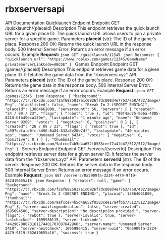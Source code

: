 # rbxserversapi
API Documentation
Quicklaunch Endpoint
Endpoint
GET /quicklaunch/{placeid}
Description
This endpoint retrieves the quick launch URL for a given place ID. The quick launch URL allows users to join a private server for a specific game.
Parameters
**placeid** (str): The ID of the game's place.
Response
200 OK: Returns the quick launch URL in the response body.
500 Internal Server Error: Returns an error message if an error occurs.
Example
**Request:**
``json
GET /quicklaunch/12345
``
``json
Response:
{
  "quicklaunch_url": "https://www.roblox.com/games/12345/GameName?privateServerLinkCode=ABCDE"
}
``
Games Endpoint
Endpoint
GET /games/{placeid}
Description
This endpoint retrieves game data for a given place ID. It fetches the game data from the "rbxservers.xyz" API.
Parameters
**placeid** (str): The ID of the game's place.
Response
200 OK: Returns the game data in the response body.
500 Internal Server Error: Returns an error message if an error occurs.
Example
**Request:**
``json
GET /games/12345
``
``json
Response:
{
  "background": "https://tr.rbxcdn.com/f2af6825817e1c0926f7dc808d4e7763/768/432/Image/Png",
  "blacklisted": false,
  "name": "Break In 2 (SECRET ENDING)",
  "placeid": 13864661000,
  "servercount": 56,
  "servers": [
    {
      "created": "24 / 09 / 23",
      "flags": {
        "robot": true
      },
      "id": "80f4ad25-9e6a-4085-8418-bfb49eca139e",
      "lastupdate": "1 minute ago",
      "name": "Unnamed Server 9289",
      "votes": {
        "negative": 0,
        "positive": 0
      }
    },
    {
      "created": "28 / 09 / 23",
      "flags": {
        "robot": true
      },
      "id": "a997ccfa-e0fc-4490-8a84-632a5e20e7df",
      "lastupdate": "40 minutes ago",
      "name": "Unnamed Server 6434",
      "votes": {
        "negative": 0,
        "positive": 0
      }
    }
  ],
  "thumbnail": "https://tr.rbxcdn.com/9afcce74b5d4a652f0583cee17a4fbb7/512/512/Image/Png"
}
``
Servers Endpoint
Endpoint
GET /servers/{serverId}
Description
This endpoint retrieves server data for a given server ID. It fetches the server data from the "rbxservers.xyz" API.
Parameters
**serverId** (str): The ID of the server.
Response
200 OK: Returns the server data in the response body.
500 Internal Server Error: Returns an error message if an error occurs.
Example
**Request:**
``json
GET /servers/0a5909fa-3224-4479-9f19-362d19655a16
``
``json
Response:
{
  "creator": null,
  "game": {
    "background": "https://tr.rbxcdn.com/f2af6825817e1c0926f7dc808d4e7763/768/432/Image/Png",
    "name": "Break In 2 (SECRET ENDING)",
    "placeid": 13864661000,
    "thumbnail": "https://tr.rbxcdn.com/9afcce74b5d4a652f0583cee17a4fbb7/512/512/Image/Png"
  },
  "server-awaitingmoderation": false,
  "server-created": 1695694500,
  "server-description": "No description provided.",
  "server-flags": {
    "robot": true
  },
  "server-isvalid": true,
  "server-lastchecked": 1695986115,
  "server-linkcode": "44290708073161174401707097642960",
  "server-name": "Unnamed Server 2410",
  "server-nextcheck": 1695986415,
  "server-uuid": "0a5909fa-3224-4479-9f19-362d19655a16",
  "success": true
}
``
